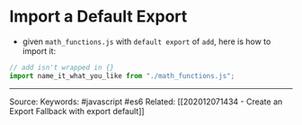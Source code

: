 # Import a Default Export
- given `math_functions.js` with `default export` of `add`, here is how to import it:
```js
// add isn't wrapped in {}
import name_it_what_you_like from "./math_functions.js";
```


---
Source:
Keywords: #javascript #es6 
Related: [[202012071434 - Create an Export Fallback with export default]]